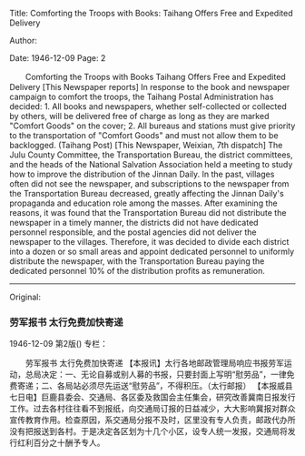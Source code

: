 Title: Comforting the Troops with Books: Taihang Offers Free and Expedited Delivery

Author:

Date: 1946-12-09
Page: 2

　　Comforting the Troops with Books
    Taihang Offers Free and Expedited Delivery
    [This Newspaper reports] In response to the book and newspaper campaign to comfort the troops, the Taihang Postal Administration has decided: 1. All books and newspapers, whether self-collected or collected by others, will be delivered free of charge as long as they are marked "Comfort Goods" on the cover; 2. All bureaus and stations must give priority to the transportation of "Comfort Goods" and must not allow them to be backlogged. (Taihang Post)
    [This Newspaper, Weixian, 7th dispatch] The Julu County Committee, the Transportation Bureau, the district committees, and the heads of the National Salvation Association held a meeting to study how to improve the distribution of the Jinnan Daily. In the past, villages often did not see the newspaper, and subscriptions to the newspaper from the Transportation Bureau decreased, greatly affecting the Jinnan Daily's propaganda and education role among the masses. After examining the reasons, it was found that the Transportation Bureau did not distribute the newspaper in a timely manner, the districts did not have dedicated personnel responsible, and the postal agencies did not deliver the newspaper to the villages. Therefore, it was decided to divide each district into a dozen or so small areas and appoint dedicated personnel to uniformly distribute the newspaper, with the Transportation Bureau paying the dedicated personnel 10% of the distribution profits as remuneration.



<hr /> 

Original: 


### 劳军报书  太行免费加快寄递

1946-12-09
第2版()
专栏：

　　劳军报书
    太行免费加快寄递
    【本报讯】太行各地邮政管理局响应书报劳军运动，总局决定：一、无论自募或别人募的书报，只要封面上写明“慰劳品”，一律免费寄递；二、各局站必须尽先运送“慰劳品”，不得积压。（太行邮报）
    【本报威县七日电】巨鹿县委会、交通局、各区委及救国会主任集会，研究改善冀南日报发行工作。过去各村往往看不到报纸，向交通局订报的日益减少，大大影响冀报对群众宣传教育作用。检查原因，系交通局分报不及时，区里没有专人负责，邮政代办所没有把报送到各村。于是决定各区划为十几个小区，设专人统一发报，交通局将发行红利百分之十酬予专人。
